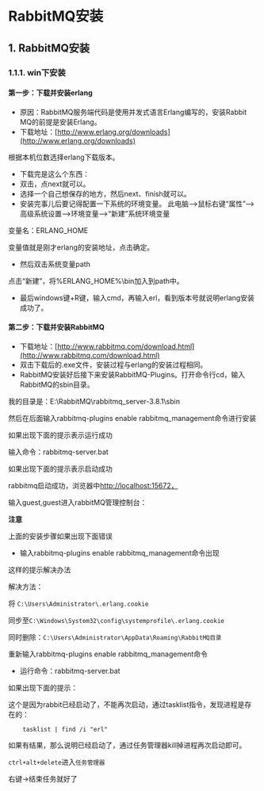 # RabbitMQ安装

## 1. RabbitMQ安装 <a id="rabbitmq&#x5B89;&#x88C5;"></a>

### 1.1.1. win下安装 <a id="win&#x4E0B;&#x5B89;&#x88C5;"></a>

#### 第一步：下载并安装erlang <a id="&#x7B2C;&#x4E00;&#x6B65;&#xFF1A;&#x4E0B;&#x8F7D;&#x5E76;&#x5B89;&#x88C5;erlang"></a>

* 原因：RabbitMQ服务端代码是使用并发式语言Erlang编写的，安装Rabbit MQ的前提是安装Erlang。
* 下载地址：[http://www.erlang.org/downloads](http://www.erlang.org/downloads)

根据本机位数选择erlang下载版本。

* 下载完是这么个东西：
* 双击，点next就可以。
* 选择一个自己想保存的地方，然后next、finish就可以。
* 安装完事儿后要记得配置一下系统的环境变量。 此电脑--&gt;鼠标右键“属性”--&gt;高级系统设置--&gt;环境变量--&gt;“新建”系统环境变量

变量名：ERLANG\_HOME

变量值就是刚才erlang的安装地址，点击确定。

* 然后双击系统变量path

点击“新建”，将%ERLANG\_HOME%\bin加入到path中。

* 最后windows键+R键，输入cmd，再输入erl，看到版本号就说明erlang安装成功了。

#### 第二步：下载并安装RabbitMQ <a id="&#x7B2C;&#x4E8C;&#x6B65;&#xFF1A;&#x4E0B;&#x8F7D;&#x5E76;&#x5B89;&#x88C5;rabbitmq"></a>

* 下载地址：[http://www.rabbitmq.com/download.html](http://www.rabbitmq.com/download.html)
* 双击下载后的.exe文件，安装过程与erlang的安装过程相同。
* RabbitMQ安装好后接下来安装RabbitMQ-Plugins。打开命令行cd，输入RabbitMQ的sbin目录。

我的目录是：E:\RabbitMQ\rabbitmq\_server-3.8.1\sbin

然后在后面输入rabbitmq-plugins enable rabbitmq\_management命令进行安装

如果出现下面的提示表示运行成功

输入命令：rabbitmq-server.bat

如果出现下面的提示表示启动成功

rabbitmq启动成功，浏览器中[http://localhost:15672，](http://localhost:15672，)

输入guest,guest进入rabbitMQ管理控制台：

**注意**

上面的安装步骤如果出现下面错误

* 输入rabbitmq-plugins enable rabbitmq\_management命令出现

这样的提示解决办法

解决方法：

将 `C:\Users\Administrator\.erlang.cookie`

同步至`C:\Windows\System32\config\systemprofile\.erlang.cookie`

同时删除：`C:\Users\Administrator\AppData\Roaming\RabbitMQ目录`

重新输入rabbitmq-plugins enable rabbitmq\_management命令

* 运行命令：rabbitmq-server.bat

如果出现下面的提示：

这个是因为rabbit已经启动了，不能再次启动，通过tasklist指令，发现进程是存在的：

```text
    tasklist | find /i "erl"
```

如果有结果，那么说明已经启动了，通过任务管理器kill掉进程再次启动即可。

`ctrl+alt+delete`进入`任务管理器`

右键-&gt;结束任务就好了

